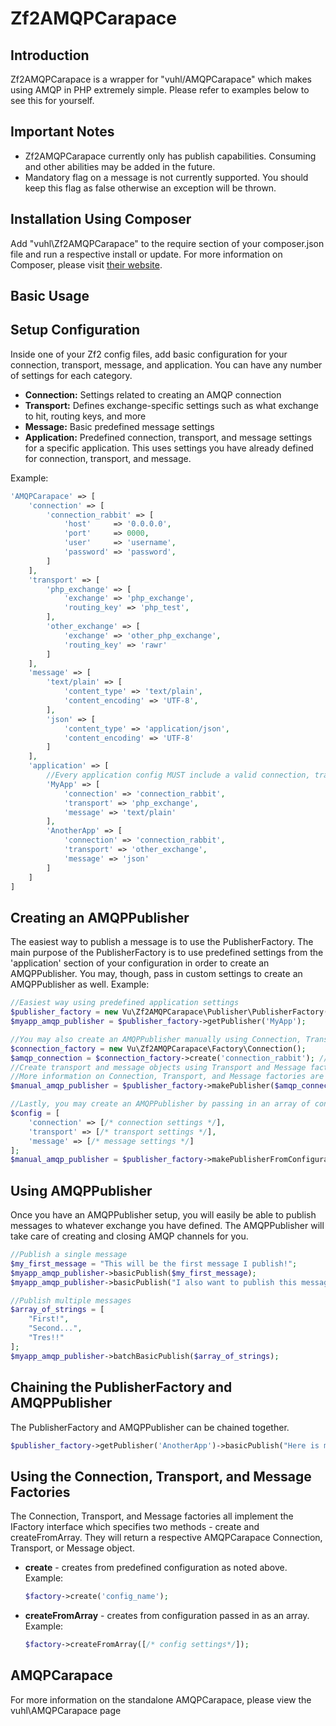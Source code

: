 Zf2AMQPCarapace
=======================

Introduction
------------
Zf2AMQPCarapace is a wrapper for "vuhl/AMQPCarapace" which makes using AMQP in PHP extremely simple. Please refer to examples below
to see this for yourself.

Important Notes
---------------
- Zf2AMQPCarapace currently only has publish capabilities. Consuming and other abilities may be added in the future.
- Mandatory flag on a message is not currently supported. You should keep this flag as false otherwise an exception will be thrown.

Installation Using Composer
---------------------------
Add "vuhl\Zf2AMQPCarapace" to the require section of your composer.json file and run a respective install or update.
For more information on Composer, please visit [their website](https://getcomposer.org/).

Basic Usage
-----------

Setup Configuration
-------------------
Inside one of your Zf2 config files, add basic configuration for your connection, transport, message, and application. You can
have any number of settings for each category.

- **Connection:** Settings related to creating an AMQP connection
- **Transport:** Defines exchange-specific settings such as what exchange to hit, routing keys, and more
- **Message:** Basic predefined message settings
- **Application:** Predefined connection, transport, and message settings for a specific application. This uses settings you have already
defined for connection, transport, and message.

Example:

```php
'AMQPCarapace' => [
    'connection' => [
        'connection_rabbit' => [
            'host'     => '0.0.0.0',
            'port'     => 0000,
            'user'     => 'username',
            'password' => 'password',
        ]
    ],
    'transport' => [
        'php_exchange' => [
            'exchange' => 'php_exchange',
            'routing_key' => 'php_test',
        ],
        'other_exchange' => [
            'exchange' => 'other_php_exchange',
            'routing_key' => 'rawr'
        ]
    ],
    'message' => [
        'text/plain' => [
            'content_type' => 'text/plain',
            'content_encoding' => 'UTF-8',
        ],
        'json' => [
            'content_type' => 'application/json',
            'content_encoding' => 'UTF-8'
        ]
    ],
    'application' => [
        //Every application config MUST include a valid connection, transport, and message config name
        'MyApp' => [
            'connection' => 'connection_rabbit',
            'transport' => 'php_exchange',
            'message' => 'text/plain'
        ],
        'AnotherApp' => [
            'connection' => 'connection_rabbit',
            'transport' => 'other_exchange',
            'message' => 'json'
        ]
    ]
]
```

Creating an AMQPPublisher
--------------------
The easiest way to publish a message is to use the PublisherFactory. The main purpose of the PublisherFactory is to use
predefined settings from the 'application' section of your configuration in order to create an AMQPPublisher. You may, though,
pass in custom settings to create an AMQPPublisher as well. Example:

```php
//Easiest way using predefined application settings
$publisher_factory = new Vu\Zf2AMQPCarapace\Publisher\PublisherFactory();
$myapp_amqp_publisher = $publisher_factory->getPublisher('MyApp');

//You may also create an AMQPPublisher manually using Connection, Transport, and Message objects
$connection_factory = new Vu\Zf2AMQPCarapace\Factory\Connection();
$amqp_connection = $connection_factory->create('connection_rabbit'); //Uses predefined connection config
//Create transport and message objects using Transport and Message factories in the same manner...
//More information on Connection, Transport, and Message factories are listed further down on this page
$manual_amqp_publisher = $publisher_factory->makePublisher($amqp_connection, $amqp_transport, $amqp_message);

//Lastly, you may create an AMQPPublisher by passing in an array of configuration
$config = [
    'connection' => [/* connection settings */],
    'transport' => [/* transport settings */],
    'message' => [/* message settings */]
];
$manual_amqp_publisher = $publisher_factory->makePublisherFromConfiguration($config);
```

Using AMQPPublisher
-------------------
Once you have an AMQPPublisher setup, you will easily be able to publish messages to whatever exchange you have defined.
The AMQPPublisher will take care of creating and closing AMQP channels for you.

```php
//Publish a single message
$my_first_message = "This will be the first message I publish!";
$myapp_amqp_publisher->basicPublish($my_first_message);
$myapp_amqp_publisher->basicPublish("I also want to publish this message");

//Publish multiple messages
$array_of_strings = [
    "First!",
    "Second...",
    "Tres!!"
];
$myapp_amqp_publisher->batchBasicPublish($array_of_strings);
```

Chaining the PublisherFactory and AMQPPublisher
-----------------------------------------------
The PublisherFactory and AMQPPublisher can be chained together.

```php
$publisher_factory->getPublisher('AnotherApp')->basicPublish("Here is my message!");
```

Using the Connection, Transport, and Message Factories
------------------------------------------------------
The Connection, Transport, and Message factories all implement the IFactory interface which specifies two methods - create and
createFromArray. They will return a respective AMQPCarapace Connection, Transport, or Message object.

- **create** - creates from predefined configuration as noted above. Example:

    ```php
    $factory->create('config_name');
    ```
- **createFromArray** - creates from configuration passed in as an array. Example:

    ```php
    $factory->createFromArray([/* config settings*/]);
    ```

AMQPCarapace
------------
For more information on the standalone AMQPCarapace, please view the vuhl\AMQPCarapace page
